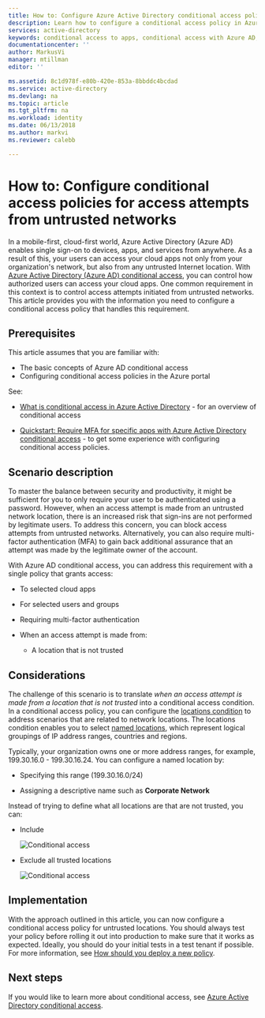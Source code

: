 ```yaml
---
title: How to: Configure Azure Active Directory conditional access policies for access attempts from untrusted networks | Microsoft Docs
description: Learn how to configure a conditional access policy in Azure Active Directory (Azure AD) to for access attempts from untrusted networks.
services: active-directory
keywords: conditional access to apps, conditional access with Azure AD, secure access to company resources, conditional access policies
documentationcenter: ''
author: MarkusVi
manager: mtillman
editor: ''

ms.assetid: 8c1d978f-e80b-420e-853a-8bbddc4bcdad
ms.service: active-directory
ms.devlang: na
ms.topic: article
ms.tgt_pltfrm: na
ms.workload: identity
ms.date: 06/13/2018
ms.author: markvi
ms.reviewer: calebb

---
```

# How to: Configure conditional access policies for access attempts from untrusted networks   

In a mobile-first, cloud-first world, Azure Active Directory (Azure AD) enables single sign-on to devices, apps, and services from anywhere. As a result of this, your users can access your cloud apps not only from your organization's network, but also from any untrusted Internet location. With [Azure Active Directory (Azure AD) conditional access](active-directory-conditional-access-azure-portal.md), you can control how authorized users can access your cloud apps. One common requirement in this context is to control access attempts initiated from untrusted networks. This article provides you with the information you need to configure a conditional access policy that handles this requirement. 

## Prerequisites

This article assumes that you are familiar with: 

- The basic concepts of Azure AD conditional access 
- Configuring conditional access policies in the Azure portal

See:

- [What is conditional access in Azure Active Directory](active-directory-conditional-access-azure-portal.md) - for an overview of conditional access 

- [Quickstart: Require MFA for specific apps with Azure Active Directory conditional access](active-directory-conditional-access-app-based-mfa.md) - to get some experience with configuring conditional access policies. 


## Scenario description

To master the balance between security and productivity, it might be sufficient for you to only require your user to be authenticated using a password. However, when an access attempt is made from an untrusted network location, there is an increased risk that sign-ins are not performed by legitimate users. To address this concern, you can block access attempts from untrusted networks. Alternatively, you can also require multi-factor authentication (MFA) to gain back additional assurance that an attempt was made by the legitimate owner of the account. 

With Azure AD conditional access, you can address this requirement with a single policy that grants access: 

- To selected cloud apps

- For selected users and groups  

- Requiring multi-factor authentication 

- When an access attempt is made from: 

    - A location that is not trusted


## Considerations

The challenge of this scenario is to translate *when an access attempt is made from a location that is not trusted* into a conditional access condition. In a conditional access policy, you can configure the [locations condition](active-directory-conditional-access-locations.md) to address scenarios that are related to network locations. The locations condition enables you to select [named locations](active-directory-conditional-access-locations.md#named-locations), which represent logical groupings of IP address ranges, countries and regions.  

Typically, your organization owns one or more address ranges, for example, 199.30.16.0 - 199.30.16.24.
You can configure a named location by:

- Specifying this range (199.30.16.0/24) 

- Assigning a descriptive name such as **Corporate Network** 


Instead of trying to define what all locations are that are not trusted, you can:

- Include 

    ![Conditional access](./media/active-directory-conditional-access-untrusted-networks/02.png)

- Exclude all trusted locations 

    ![Conditional access](./media/active-directory-conditional-access-untrusted-networks/01.png)



## Implementation

With the approach outlined in this article, you can now configure a conditional access policy for untrusted locations. You should always test your policy before rolling it out into production to make sure that it works as expected. Ideally, you should do your initial tests in a test tenant if possible. For more information, see [How should you deploy a new policy](active-directory-conditional-access-best-practices.md#how-should-you-deploy-a-new-policy). 



## Next steps

If you would like to learn more about conditional access, see [Azure Active Directory conditional access](active-directory-conditional-access-azure-portal.md).